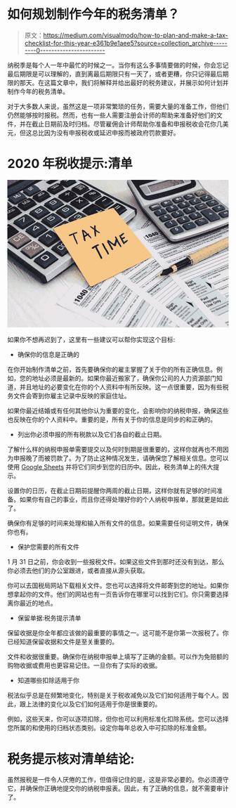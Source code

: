 # 如何规划制作今年的税务清单？

> 原文：<https://medium.com/visualmodo/how-to-plan-and-make-a-tax-checklist-for-this-year-e361b9e1aee5?source=collection_archive---------0----------------------->

纳税季是每个人一年中最忙的时候之一。当你有这么多事情要做的时候，你会忘记最后期限是可以理解的，直到离最后期限只有一天了，或者更糟，你只记得最后期限的那天。在这篇文章中，我们将解释并给出最好的税务建议，并展示如何计划并制作今年的税务清单。

对于大多数人来说，虽然这是一项非常繁琐的任务，需要大量的准备工作，但他们仍然能够按时报税。然而，也有一些人需要注册会计师的帮助来准备好他们的文件，并在截止日期前及时归档。尽管雇佣会计师帮助你准备和申报税收会花你几美元，但这总比因为没有申报税收或延迟申报而被政府罚款要好。

# 2020 年税收提示:清单

![](img/f3fabfc93b1bbe76af322695111db50e.png)

如果你不想再迟到了，这里有一些建议可以帮你实现这个目标:

*   确保你的信息是正确的

在你开始制作清单之前，首先要确保你的雇主掌握了关于你的所有正确信息。例如，您的地址必须是最新的。如果你最近搬家了，确保你公司的人力资源部门知道，并且地址的必要变化在你的个人资料中有所反映。这一点很重要，因为有些税务文件会寄到你雇主记录中反映的家庭住址。

如果你最近结婚或有任何其他你认为重要的变化，会影响你的纳税申报，确保这些也反映在你的个人资料中。重要的是，所有关于你的信息是同步的和正确的。

*   列出你必须申报的所有税款以及它们各自的截止日期。

了解什么样的纳税申报单需要提交以及何时到期是很重要的，这样你就再也不用因为申报晚了而被罚款了。为了防止这种情况发生，请确保您了解相关信息。您可以使用 [Google Sheets](https://visualmodo.com/8-simple-google-sheets-tips/) 并将它们同步到您的日历中。因此，税务清单上的伟大提示。

设置你的日历，在截止日期前提醒你两周的截止日期，这样你就有足够的时间准备。如果你有自己的事业，而且你还得处理好你的个人纳税申报单，那就更是如此了。

确保你有足够的时间来处理和输入所有文件的信息。如果需要任何证明文件，确保你也有。

*   保护您需要的所有文件

1 月 31 日之前，你会收到一些报税文件。如果这些文件到那时还没有到达，那么你必须去他们的办公室跟进，或者直接从源头获取。

你可以去国税局网站下载相关文件。您也可以选择将文件邮寄到您的地址。如果你想拿起你的文件。他们的网站也有一页告诉你在哪里可以找到它们。你只需要选择离你最近的地点。

*   保留单据:税务提示清单

保留收据是你全年都应该做的最重要的事情之一。这可能不是你第一次报税了。你已经知道保留收据和文件是至关重要的。

文件和收据很重要。确保你在纳税申报单上填写了正确的金额。可以作为免赔额的购物收据或费用也更容易记住。一旦你有了实际的收据。

*   知道哪些扣除适用于你

税法似乎总是在频繁地变化，特别是关于税收减免以及它们如何适用于每个人。因此，跟上法律的变化以及它们如何适用于你是很重要的。

例如，这些天来，你可以逐项扣除，但你也可以利用标准化扣除系统。您可以选择您所属的和使用的归档状态类别。设定你每年总收入中可扣除的标准金额。

# 税务提示核对清单结论:

虽然报税是一件令人厌倦的工作，但值得记住的是，这是非常必要的。你必须遵守它，并确保你正确地提交你的纳税申报表。因此，有了正确的信息，就不需要审计了。